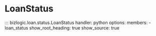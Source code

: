 # LoanStatus

::: bizlogic.loan.status.LoanStatus
    handler: python
    options:
      members:
        - loan_status
      show_root_heading: true
      show_source: true
